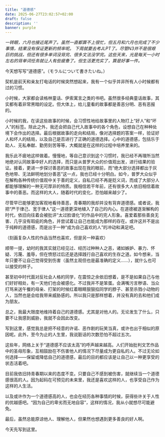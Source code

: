 ```yaml
---
title: "道德感"
date: 2025-06-27T23:02:57+02:00
draft: false
description: ''
banner: purple
---
```

*一转眼，六月也接近尾声了。虽然一直都算不上很忙，但五月和六月也完成了不少事情，结果没有保证更新的频率呢。
下周就要去考JLPT了。尽管N3并不是很艰巨的挑战，但还有很多单词没背完、很多文法没学完。这些天来，光是每天一小时左右的背单词任务就让人有些疲惫了。但生活更充实了，算是好事一件。*

今天想写写“道德感”。（モラルについて書きたいね。）

契机是前天和亲友打电话的时候突然想起来，我有一个似乎并非所有人小时候都有过的习惯。

小时候，大家都会读格林童话、伊索寓言之类的书吧。虽然很多经典童话故事，其实都有着非常黑暗的设定。但大体上，给儿童看的故事都是善恶分明、恶有恶报的。

小时候的我，在读这些故事的时候，会习惯性地给故事里的人物打上“好人”和“坏人”的标签。除此之外，我还会把自己代入故事中的各个角色，设想自己在种种处境下会作出的选择。最后根据故事的走向和结局，像对选择题的答案一样，验证好人和坏人的结局，以及自己是否进行了正确的道德选择。心中的道德感，包括乐于助人、无私奉献、勤劳刻苦等等，大概就是在这样的过程中培养里来的。

我乐此不疲地这样做着。慢慢地，等自己意识到这个习惯时，我已经不再理所当然地绝对认同故事中好人的选择，而只是从普罗大众的价值观出发，进行结果的验证。接着，更进一步探讨善恶的故事出现在我的眼前，而“绝大部分选择都出于灰色地带、无法鲜明地划分善恶”这一点，我也已经十分明白。如今，普罗大众似乎在解构各种传统价值观中关于善的定义，自私已经不再是贬义词，而成了大部分人都能够理解的一种无可厚非的特质。我相信若干年前，还有很多大人依旧相信着故事中的善恶。而这样的大人，随着时代的变化，恐怕越来越少了。

尽管早已能够更加客观地看待善恶，青春期的我却并没有背弃道德感。或者说，我把“严于律己、宽于律人”这一道德更深地植入了自己的内心。在道德被逐渐解构的时代，依旧向往着会被批评“太过脸谱化”的作品中的完人形象。喜爱着那些善良无害、几乎没有瑕疵的角色，并尝试着让自己也能成为那样的存在。或许这并不是出于纯粹的道德感，而是出于一种“成为自己喜欢的人”的冲动和满足吧。

（刻画复杂人性的作品当然也喜欢，但是另一种喜欢）

顺带一提，幼时的我其实就已经见过、经历过种种人之恶，诸如嫉妒、暴力、怀疑、污蔑、羞辱，但在愤怒过后还是选择践行自己喜欢的生存之道。如今想来，当年只要不让自己觉得受到伤害（虽然主观但也是最准确的定义……），就什么也可以接受的样子。

甚至初中时代面对反社会人格的同学，在震惊之余依旧想着，是不是如果自己与他们好好相处，有一天他们也会被感化。不过我并不是笨蛋。会满嘴污言秽语、当众打骂来送午餐的母亲、打架的时候红着眼睛狠狠掐同学的脖子、甚至杀戮小动物的人，当然也是会给我带来威胁感的。所以我只是那样想着，并没有真的去和他们成为朋友。

总之，我最大限度地维持着自己的道德感。尤其是对他人的。无论发生了什么，只要不让我感到威胁，我就不会因此改变。

写到这里，感觉我总是把不经意的许诺、恶作剧的玩笑当真，或许也出于相似的原因呢。此外，至今为止的人生里，我说脏话的次数恐怕不超过五次。

这些年，网络上关于“道德感不应该太高”的呼声越来越高。人们开始批判文艺作品中的圣母形象，互相鼓励在不伤害他人的情况下尽量成为更自私的人。不过无论如何选择——保留或降低自己的道德感，最后的目的都应该是让自己以一种更享受的状态活着吧。

目前我依旧持青春期以来的态度不变。只要自己不感到被伤害，就继续当一个道德感很高的人。因为起码在可预见的未来里，我还是喜欢这样的人，也享受自己作为这样的人生活。

以及或许作为一个道德感高的人，也会在经历各种事情的时候，获得些许关于人性的优越感吧。“因为自己的卑劣而无地自容”，这样的情况，我从小就想尽可能避免。

最后，虽然总能原谅他人、理解他人，但果然也想遇到更多善良的好人啊。

今天先写到这里。
